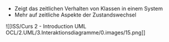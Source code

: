 
- Zeigt das zeitlichen Verhalten von Klassen in einem System
- Mehr auf zeitliche Aspekte der Zustandswechsel


![[ISS/Curs 2 - Introduction UML OCL/2.UML/3.Interaktionsdiagramme/0.images/15.png]]
